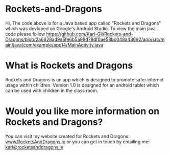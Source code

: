 # Rockets-and-Dragons
Hi, The code above is for a Java based app called "Rockets and Dragons" which was devloped on Google's Android Studio.
To view the main java code please follow https://github.com/Karl-Gil/Rockets-and-Dragons/blob/2a6628ad9a5fe6b5a98d78df0ae58bc048a43692/app/src/main/java/com/example/app14/MainActivity.java 


# What is Rockets and Dragons
Rockets and Dragons is an app which is designed to promote safer internet usage within children. Version 1.0 is designed for an android tablet which can be used with children in the class room.


# Would you like more information on Rockets and Dragons?
You can visit my website created for Rockets and Dragons: www.RocketsAndDragons.ie or you can get in touch by emailing me: karl@rocketsanddragons.ie 
